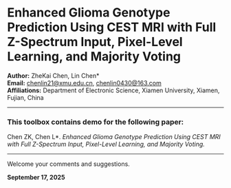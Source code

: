 # Enhanced Glioma Genotype Prediction Using CEST MRI with Full Z-Spectrum Input, Pixel-Level Learning, and Majority Voting

**Author:** ZheKai Chen, Lin Chen*  
**Email:** chenlin21@xmu.edu.cn, chenlin0430@163.com  
**Affiliations:** Department of Electronic Science, Xiamen University, Xiamen, Fujian, China  

---

### This toolbox contains demo for the following paper:
Chen ZK, Chen L*. *Enhanced Glioma Genotype Prediction Using CEST MRI with Full Z-Spectrum Input, Pixel-Level Learning, and Majority Voting.*  

---

Welcome your comments and suggestions.  

**September 17, 2025**
